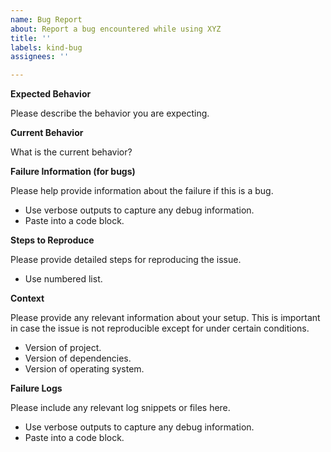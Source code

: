 ```yaml
---
name: Bug Report
about: Report a bug encountered while using XYZ
title: ''
labels: kind-bug
assignees: ''

---
```


<!-- Please use this template while reporting a bug and provide as much info as possible. Not doing so may result in your bug not being addressed in a timely manner. Thanks!-->



**Expected Behavior**

Please describe the behavior you are expecting.

**Current Behavior**

What is the current behavior?

**Failure Information (for bugs)**

Please help provide information about the failure if this is a bug.

* Use verbose outputs to capture any debug information.
* Paste into a code block.

**Steps to Reproduce**

Please provide detailed steps for reproducing the issue.

* Use numbered list.

**Context**

Please provide any relevant information about your setup. This is important in case the issue is not reproducible except for under certain conditions.

* Version of project.
* Version of dependencies.
* Version of operating system.

**Failure Logs**

Please include any relevant log snippets or files here.

* Use verbose outputs to capture any debug information.
* Paste into a code block.
